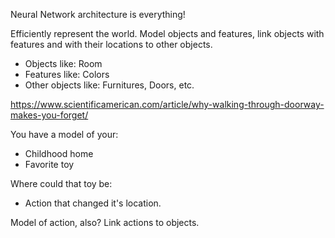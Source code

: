 Neural Network architecture is everything!

Efficiently represent the world. Model objects and features, link objects with features and with their locations to other objects.

 - Objects like: Room
 - Features like: Colors
 - Other objects like: Furnitures, Doors, etc.

https://www.scientificamerican.com/article/why-walking-through-doorway-makes-you-forget/

You have a model of your:
 - Childhood home
 - Favorite toy

Where could that toy be:
 - Action that changed it's location.

Model of action, also? Link actions to objects.
